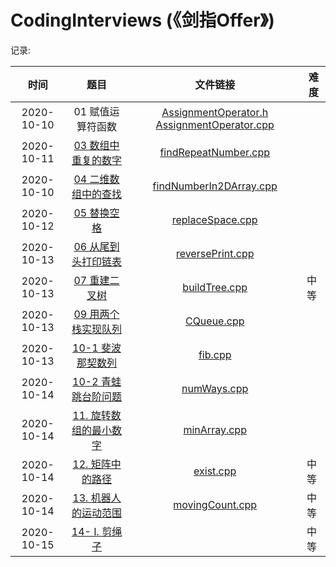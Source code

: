 # CodingInterviews (《剑指Offer》)

记录:

|    时间    |                             题目                             |                           文件链接                           | 难度 |
| :--------: | :----------------------------------------------------------: | :----------------------------------------------------------: | ---- |
| 2020-10-10 |                      01 赋值运算符函数                       | [AssignmentOperator.h](https://github.com/lugf027/luCodingInterviews/blob/master/src/codingInterviews/01_AssignmentOperator/AssignmentOperator.h) [AssignmentOperator.cpp](https://github.com/lugf027/luCodingInterviews/blob/master/src/codingInterviews/01_AssignmentOperator/AssignmentOperator.cpp) |      |
| 2020-10-11 | [03 数组中重复的数字](https://leetcode-cn.com/problems/shu-zu-zhong-zhong-fu-de-shu-zi-lcof) | [findRepeatNumber.cpp](https://github.com/lugf027/luCodingInterviews/blob/master/src/codingInterviews/03_findRepeatNumber/findRepeatNumber.cpp) |      |
| 2020-10-10 | [04 二维数组中的查找](https://leetcode-cn.com/problems/er-wei-shu-zu-zhong-de-cha-zhao-lcof) | [findNumberIn2DArray.cpp](https://github.com/lugf027/luCodingInterviews/blob/master/src/codingInterviews/04_findNumberIn2DArray/findNumberIn2DArray.cpp) |      |
| 2020-10-12 | [05 替换空格](https://leetcode-cn.com/problems/ti-huan-kong-ge-lcof) | [replaceSpace.cpp](https://github.com/lugf027/luCodingInterviews/blob/master/src/codingInterviews/05_replaceSpace/replaceSpace.cpp) |      |
| 2020-10-13 | [06 从尾到头打印链表](https://leetcode-cn.com/problems/cong-wei-dao-tou-da-yin-lian-biao-lcof) | [reversePrint.cpp](https://github.com/lugf027/luCodingInterviews/blob/master/src/codingInterviews/06_reversePrint/reversePrint.cpp) |      |
| 2020-10-13 | [07 重建二叉树](https://leetcode-cn.com/problems/zhong-jian-er-cha-shu-lcof) | [buildTree.cpp](https://github.com/lugf027/luCodingInterviews/blob/master/src/codingInterviews/07_buildTree/buildTree.cpp) | 中等 |
| 2020-10-13 | [09 用两个栈实现队列](https://leetcode-cn.com/problems/yong-liang-ge-zhan-shi-xian-dui-lie-lcof) | [CQueue.cpp](https://github.com/lugf027/luCodingInterviews/blob/master/src/codingInterviews/09_CQueue/CQueue.cpp) |      |
| 2020-10-13 | [10-1 斐波那契数列](https://leetcode-cn.com/problems/fei-bo-na-qi-shu-lie-lcof) | [fib.cpp](https://github.com/lugf027/luCodingInterviews/blob/master/src/codingInterviews/10_1_fib/fib.cpp) |      |
| 2020-10-14 | [10-2 青蛙跳台阶问题](https://leetcode-cn.com/problems/qing-wa-tiao-tai-jie-wen-ti-lcof) | [numWays.cpp](https://github.com/lugf027/luCodingInterviews/blob/master/src/codingInterviews/10_2_numWays/numWays.cpp) |      |
| 2020-10-14 | [11. 旋转数组的最小数字](https://leetcode-cn.com/problems/xuan-zhuan-shu-zu-de-zui-xiao-shu-zi-lcof/) | [minArray.cpp](https://github.com/lugf027/luCodingInterviews/blob/master/src/codingInterviews/11_minArray/minArray.cpp) |      |
| 2020-10-14 | [12. 矩阵中的路径](https://leetcode-cn.com/problems/ju-zhen-zhong-de-lu-jing-lcof/) | [exist.cpp](https://github.com/lugf027/luCodingInterviews/blob/master/src/codingInterviews/12_exist/exist.cpp) | 中等 |
| 2020-10-14 | [13. 机器人的运动范围](https://leetcode-cn.com/problems/ji-qi-ren-de-yun-dong-fan-wei-lcof/) | [movingCount.cpp](https://github.com/lugf027/luCodingInterviews/blob/master/src/codingInterviews/13_movingCount/movingCount.cpp) | 中等 |
| 2020-10-15 | [14- I. 剪绳子](https://leetcode-cn.com/problems/jian-sheng-zi-lcof/) |                                                              | 中等 |

